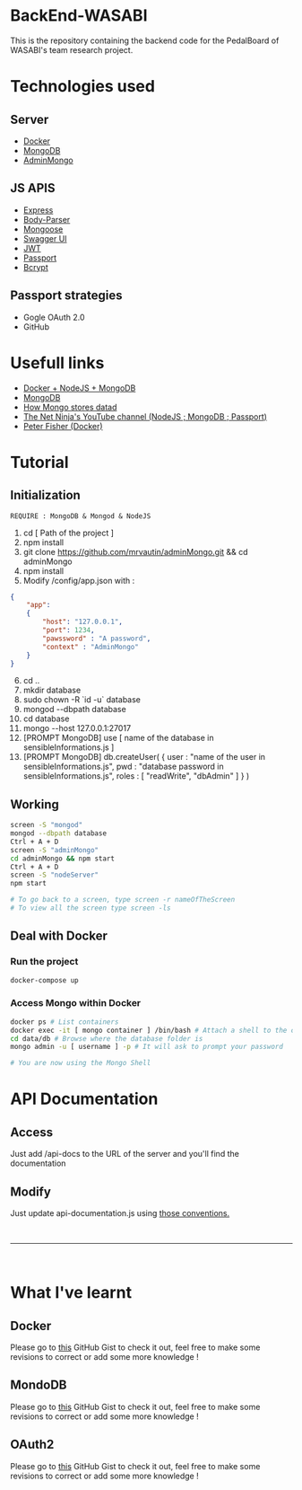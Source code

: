 # BackEnd-WASABI

This is the repository containing the backend code for the PedalBoard of WASABI's team research project.

# Technologies used

## Server

- [Docker](https://www.docker.com/)
- [MongoDB](https://www.mongodb.com/)
- [AdminMongo](https://github.com/mrvautin/adminMongo)

## JS APIS

- [Express](http://expressjs.com/fr/)
- [Body-Parser](https://github.com/expressjs/body-parser)
- [Mongoose](http://mongoosejs.com/)
- [Swagger UI](https://swagger.io/tools/swagger-ui/)
- [JWT](https://github.com/auth0/node-jsonwebtoken)
- [Passport](http://www.passportjs.org/)
- [Bcrypt](https://www.npmjs.com/package/bcrypt)

## Passport strategies

- Gogle OAuth 2.0
- GitHub

# Usefull links

- [Docker + NodeJS + MongoDB](https://medium.com/statuscode/dockerising-a-node-js-and-mongodb-app-d22047e2806f)
- [MongoDB](https://closebrace.com/tutorials/2017-03-02/the-dead-simple-step-by-step-guide-for-front-end-developers-to-getting-up-and-running-with-nodejs-express-and-mongodb)
- [How Mongo stores datad](https://www.slideshare.net/mdirolf/inside-mongodb-the-internals-of-an-opensource-database)
- [The Net Ninja's YouTube channel (NodeJS ; MongoDB ; Passport)](https://www.youtube.com/channel/UCW5YeuERMmlnqo4oq8vwUpg)
- [Peter Fisher (Docker)](https://www.youtube.com/channel/UCjFs9wBGz4HlEJGUB6jzUmw)

# Tutorial

## Initialization

`REQUIRE : MongoDB & Mongod & NodeJS`

1. cd [ Path of the project ]
2. npm install
3. git clone https://github.com/mrvautin/adminMongo.git && cd adminMongo
4. npm install
5. Modify /config/app.json with :
```json
{
	"app":
	{
		"host": "127.0.0.1",
		"port": 1234,
		"pawssword" : "A password",
		"context" : "AdminMongo"
	}
}
```
6. cd ..
7. mkdir database
8. sudo chown -R \`id -u\` database
9. mongod --dbpath database
10. cd database
11. mongo --host 127.0.0.1:27017
12. [PROMPT MongoDB] use [ name of the database in sensibleInformations.js ]
13. [PROMPT MongoDB] db.createUser( { user : "name of the user in sensibleInformations.js", pwd : "database password in sensibleInformations.js", roles : [ "readWrite", "dbAdmin" ] } )

## Working

```sh
screen -S "mongod"
mongod --dbpath database
Ctrl + A + D
screen -S "adminMongo"
cd adminMongo && npm start
Ctrl + A + D
screen -S "nodeServer"
npm start

# To go back to a screen, type screen -r nameOfTheScreen
# To view all the screen type screen -ls
```

## Deal with Docker

### Run the project

```sh
docker-compose up
```

### Access Mongo within Docker

```sh
docker ps # List containers
docker exec -it [ mongo container ] /bin/bash # Attach a shell to the container
cd data/db # Browse where the database folder is
mongo admin -u [ username ] -p # It will ask to prompt your password

# You are now using the Mongo Shell
```

# API Documentation

## Access

Just add /api-docs to the URL of the server and you'll find the documentation

## Modify

Just update api-documentation.js using [those conventions.](https://editor.swagger.io/)

<br />
<hr />
<br />

# What I've learnt

## Docker

Please go to [this](https://gist.github.com/MikyStar/2aca6274c27b440773d176d8c7cde217) GitHub Gist to check it out, feel free to make some revisions to correct or add some more knowledge !

## MondoDB

Please go to [this](https://gist.github.com/MikyStar/55384452cbd8add1d54ab4b7432357ea) GitHub Gist to check it out, feel free to make some revisions to correct or add some more knowledge !

## OAuth2

Please go to [this](https://gist.github.com/MikyStar/2d9a8878cdcdc99a37d67f79851c0a6f) GitHub Gist to check it out, feel free to make some revisions to correct or add some more knowledge !
